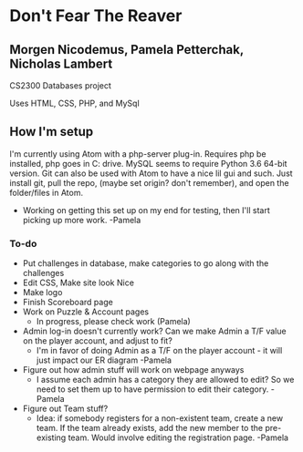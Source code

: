 # Don't Fear The Reaver
## Morgen Nicodemus, Pamela Petterchak, Nicholas Lambert

CS2300 Databases project

Uses HTML, CSS, PHP, and MySql

How I'm setup
----------------------
I'm currently using Atom with a php-server plug-in. Requires php be installed, php goes in C: drive. MySQL seems to require Python 3.6 64-bit version. Git can also be used with Atom to have a nice lil gui and such. Just install git, pull the repo, (maybe set origin? don't remember), and open the folder/files in Atom.
  - Working on getting this set up on my end for testing, then I'll start picking up more work. -Pamela

### To-do
- Put challenges in database, make categories to go along with the challenges
- Edit CSS, Make site look Nice
- Make logo
- Finish Scoreboard page
- Work on Puzzle & Account pages
    - In progress, please check work (Pamela)
- Admin log-in doesn't currently work? Can we make Admin a T/F value on the player account, and adjust to fit?
    - I'm in favor of doing Admin as a T/F on the player account - it will just impact our ER diagram -Pamela
- Figure out how admin stuff will work on webpage anyways
    - I assume each admin has a category they are allowed to edit? So we need to set them up to have permission
      to edit their category. -Pamela
- Figure out Team stuff?
    - Idea: if somebody registers for a non-existent team, create a new team. If the team already exists, add
      the new member to the pre-existing team. Would involve editing the registration page. -Pamela

